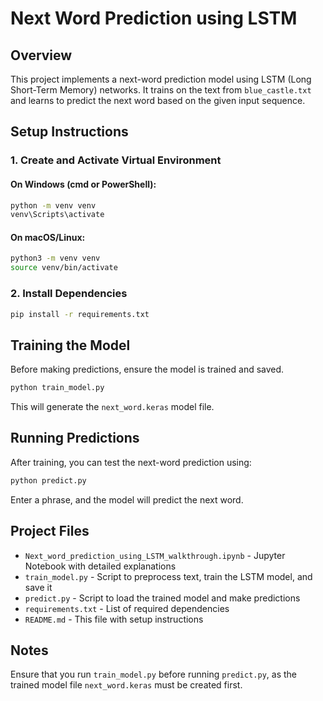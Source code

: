 # Next Word Prediction using LSTM

## Overview
This project implements a next-word prediction model using LSTM (Long Short-Term Memory) networks. It trains on the text from `blue_castle.txt` and learns to predict the next word based on the given input sequence.

## Setup Instructions
### 1. Create and Activate Virtual Environment
#### On Windows (cmd or PowerShell):
```sh
python -m venv venv
venv\Scripts\activate
```
#### On macOS/Linux:
```sh
python3 -m venv venv
source venv/bin/activate
```

### 2. Install Dependencies
```sh
pip install -r requirements.txt
```

## Training the Model
Before making predictions, ensure the model is trained and saved.
```sh
python train_model.py
```
This will generate the `next_word.keras` model file.

## Running Predictions
After training, you can test the next-word prediction using:
```sh
python predict.py
```
Enter a phrase, and the model will predict the next word.

## Project Files
- `Next_word_prediction_using_LSTM_walkthrough.ipynb` - Jupyter Notebook with detailed explanations
- `train_model.py` - Script to preprocess text, train the LSTM model, and save it
- `predict.py` - Script to load the trained model and make predictions
- `requirements.txt` - List of required dependencies
- `README.md` - This file with setup instructions

## Notes
Ensure that you run `train_model.py` before running `predict.py`, as the trained model file `next_word.keras` must be created first.

